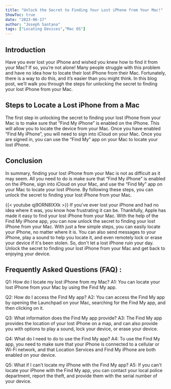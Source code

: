 ```yaml
---
title: "Unlock the Secret to Finding Your Lost iPhone from Your Mac!"
ShowToc: true 
date: "2023-06-17"
author: "Joseph Santana" 
tags: ["Locating Devices","Mac OS"]
---
```

## Introduction

Have you ever lost your iPhone and wished you knew how to find it from your Mac? If so, you’re not alone! Many people struggle with this problem and have no idea how to locate their lost iPhone from their Mac. Fortunately, there is a way to do this, and it’s easier than you might think. In this blog post, we’ll walk you through the steps for unlocking the secret to finding your lost iPhone from your Mac. 

## Steps to Locate a Lost iPhone from a Mac

The first step in unlocking the secret to finding your lost iPhone from your Mac is to make sure that “Find My iPhone” is enabled on the iPhone. This will allow you to locate the device from your Mac. Once you have enabled “Find My iPhone”, you will need to sign into iCloud on your Mac. Once you are signed in, you can use the “Find My” app on your Mac to locate your lost iPhone. 

## Conclusion

In summary, finding your lost iPhone from your Mac is not as difficult as it may seem. All you need to do is make sure that “Find My iPhone” is enabled on the iPhone, sign into iCloud on your Mac, and use the “Find My” app on your Mac to locate your lost iPhone. By following these steps, you can unlock the secret to finding your lost iPhone from your Mac.

{{< youtube qj9ORN8IXXk >}} 
If you've ever lost your iPhone and had no idea where it was, you know how frustrating it can be. Thankfully, Apple has made it easy to find your lost iPhone from your Mac. With the help of the Find My iPhone app, you can now unlock the secret to finding your lost iPhone from your Mac. With just a few simple steps, you can easily locate your iPhone, no matter where it is. You can also send messages to your iPhone, play a sound to help you locate it, and even remotely lock or erase your device if it's been stolen. So, don't let a lost iPhone ruin your day. Unlock the secret to finding your lost iPhone from your Mac and get back to enjoying your device.

## Frequently Asked Questions (FAQ) :
Q1: How do I locate my lost iPhone from my Mac?
A1: You can locate your lost iPhone from your Mac by using the Find My app.

Q2: How do I access the Find My app?
A2: You can access the Find My app by opening the Launchpad on your Mac, searching for the Find My app, and then clicking on it.

Q3: What information does the Find My app provide?
A3: The Find My app provides the location of your lost iPhone on a map, and can also provide you with options to play a sound, lock your device, or erase your device.

Q4: What do I need to do to use the Find My app?
A4: To use the Find My app, you need to make sure that your iPhone is connected to a cellular or Wi-Fi network, and that Location Services and Find My iPhone are both enabled on your device.

Q5: What if I can't locate my iPhone with the Find My app?
A5: If you can't locate your iPhone with the Find My app, you can contact your local police department, report the theft, and provide them with the serial number of your device.


